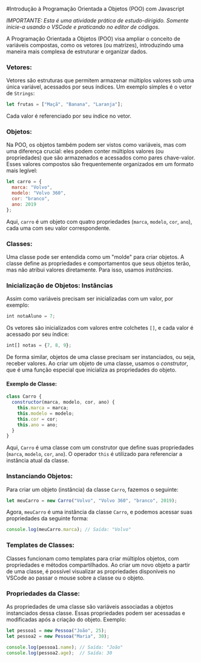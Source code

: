 
#Introdução à Programação Orientada a Objetos (POO) com Javascript

*IMPORTANTE: Esta é uma atividade prática de estudo-dirigido. Somente inicie-a usando o VSCode e praticando no editor de códigos.*

A Programação Orientada a Objetos (POO) visa ampliar o conceito de variáveis compostas, como os vetores (ou matrizes), introduzindo uma maneira mais complexa de estruturar e organizar dados.

### Vetores:

Vetores são estruturas que permitem armazenar múltiplos valores sob uma única variável, acessados por seus índices. Um exemplo simples é o vetor de `Strings`:

```js
let frutas = ["Maçã", "Banana", "Laranja"];
```

Cada valor é referenciado por seu índice no vetor.

### Objetos:

Na POO, os objetos também podem ser vistos como variáveis, mas com uma diferença crucial: eles podem conter múltiplos valores (ou propriedades) que são armazenados e acessados como pares chave-valor. Esses valores compostos são frequentemente organizados em um formato mais legível:

```js
let carro = {
  marca: "Volvo",
  modelo: "Volvo 360",
  cor: "branco",
  ano: 2019
};
```

Aqui, `carro` é um objeto com quatro propriedades (`marca`, `modelo`, `cor`, `ano`), cada uma com seu valor correspondente.

### Classes:

Uma classe pode ser entendida como um "molde" para criar objetos. A classe define as propriedades e comportamentos que seus objetos terão, mas não atribui valores diretamente. Para isso, usamos *instâncias*.

### Inicialização de Objetos: Instâncias

Assim como variáveis precisam ser inicializadas com um valor, por exemplo:

```js
int notaAluno = 7;
```

Os vetores são inicializados com valores entre colchetes `[]`, e cada valor é acessado por seu índice:

```js
int[] notas = {7, 8, 9};
```

De forma similar, objetos de uma classe precisam ser instanciados, ou seja, receber valores. Ao criar um objeto de uma classe, usamos o *construtor*, que é uma função especial que inicializa as propriedades do objeto.

#### Exemplo de Classe:

```js
class Carro {
  constructor(marca, modelo, cor, ano) {
	this.marca = marca;
	this.modelo = modelo;
	this.cor = cor;
	this.ano = ano;
  }
}
```

Aqui, `Carro` é uma classe com um construtor que define suas propriedades (`marca`, `modelo`, `cor`, `ano`). O operador `this` é utilizado para referenciar a instância atual da classe.

### Instanciando Objetos:

Para criar um objeto (instância) da classe `Carro`, fazemos o seguinte:

```js
let meuCarro = new Carro("Volvo", "Volvo 360", "branco", 2019);
```

Agora, `meuCarro` é uma instância da classe `Carro`, e podemos acessar suas propriedades da seguinte forma:

```js
console.log(meuCarro.marca); // Saída: "Volvo"
```

### Templates de Classes:

Classes funcionam como templates para criar múltiplos objetos, com propriedades e métodos compartilhados. Ao criar um novo objeto a partir de uma classe, é possível visualizar as propriedades disponíveis no VSCode ao passar o mouse sobre a classe ou o objeto.

### Propriedades da Classe:

As propriedades de uma classe são variáveis associadas a objetos instanciados dessa classe. Essas propriedades podem ser acessadas e modificadas após a criação do objeto. Exemplo:

```js
let pessoa1 = new Pessoa("João", 25);
let pessoa2 = new Pessoa("Maria", 30);

console.log(pessoa1.name); // Saída: "João"
console.log(pessoa2.age);  // Saída: 30
```

